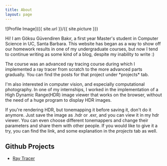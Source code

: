 ```yaml
---
title: About
layout: page
---
```

![Profile Image]({{ site.url }}/{{ site.picture }})

<p>Hi! I am Göksu Güvendiren Bakır, a first year Master's student in Computer Science in UC, Santa Barbara. This website 
has began as a way to show off our homework results in one of my undergraduate courses, but now I tend to continue writing
as some kind of a blog, despite my inability to write :)
 </p>

<p>
The course was an advanced ray tracing course during which I implemented a ray tracer from scratch to the more advanced
parts gradually. You can find the posts for that project under *projects* tab.
</p>

<p> I'm also interested in computer vision, and especially computational photography. In one of my internships, I worked 
in the implementation of a High Dynamic Range(HDR) image viewer that works on the browser, without the need of a huge 
program to display HDR images.

If you're rendering HDR, but tonemapping it before saving it, don't do it anymore. Just save the image as .hdr or .exr, 
and you can view it in my hdr viewer. You can even choose different tonemappers and change their parameters and share 
them with other people.  If you would like to give it a try, you can find the link, and some explanation in the 
*projects* tab as well. 
</p>

<h2>Github Projects</h2>

<ul>
	<li><a href="https://github.com/goksuguvendiren/AdvancedRayTracing">Ray Tracer</a></li>
</ul>
